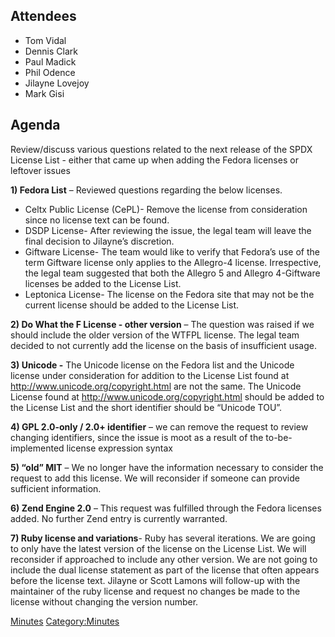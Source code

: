 ## Attendees

  - Tom Vidal
  - Dennis Clark
  - Paul Madick
  - Phil Odence
  - Jilayne Lovejoy
  - Mark Gisi

## Agenda

Review/discuss various questions related to the next release of the SPDX
License List - either that came up when adding the Fedora licenses or
leftover issues

**1) Fedora List** – Reviewed questions regarding the below licenses.

  - Celtx Public License (CePL)- Remove the license from consideration
    since no license text can be found.
  - DSDP License- After reviewing the issue, the legal team will leave
    the final decision to Jilayne’s discretion.
  - Giftware License- The team would like to verify that Fedora’s use of
    the term Giftware license only applies to the Allegro-4 license.
    Irrespective, the legal team suggested that both the Allegro 5 and
    Allegro 4-Giftware licenses be added to the License List.
  - Leptonica License- The license on the Fedora site that may not be
    the current license should be added to the License List.

**2) Do What the F License - other version** – The question was raised
if we should include the older version of the WTFPL license. The legal
team decided to not currently add the license on the basis of
insufficient usage.

**3) Unicode -** The Unicode license on the Fedora list and the Unicode
license under consideration for addition to the License List found at
<http://www.unicode.org/copyright.html> are not the same. The Unicode
License found at <http://www.unicode.org/copyright.html> should be added
to the License List and the short identifier should be “Unicode TOU”.

**4) GPL 2.0-only / 2.0+ identifier** – we can remove the request to
review changing identifiers, since the issue is moot as a result of the
to-be-implemented license expression syntax

**5) “old” MIT** – We no longer have the information necessary to
consider the request to add this license. We will reconsider if someone
can provide sufficient information.

**6) Zend Engine 2.0** – This request was fulfilled through the Fedora
licenses added. No further Zend entry is currently warranted.

**7) Ruby license and variations**- Ruby has several iterations. We are
going to only have the latest version of the license on the License
List. We will reconsider if approached to include any other version. We
are not going to include the dual license statement as part of the
license that often appears before the license text. Jilayne or Scott
Lamons will follow-up with the maintainer of the ruby license and
request no changes be made to the license without changing the version
number.

[Minutes](Category:Legal "wikilink")
[Category:Minutes](Category:Minutes "wikilink")
